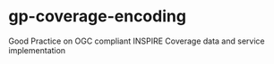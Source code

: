 # gp-coverage-encoding
Good Practice on OGC compliant INSPIRE Coverage data and service implementation
